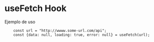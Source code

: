 # useFetch Hook

Ejemplo de uso

```
    const url = "http://wwww.some-url.com/api";
    const {data: null, loading: true, error: null} = useFetch(url);
```
